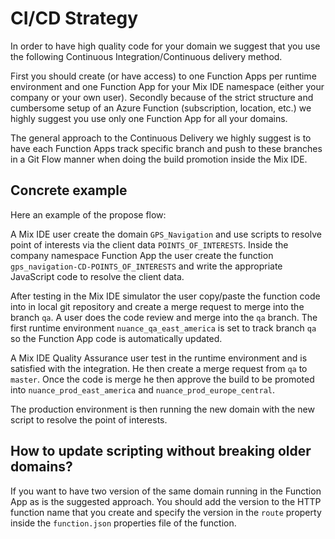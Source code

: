 # CI/CD Strategy

In order to have high quality code for your domain we suggest that you use the following Continuous Integration/Continuous delivery method.

First you should create (or have access) to one Function Apps per runtime environment and one Function App for your Mix IDE namespace (either your company or your own user).
Secondly because of the strict structure and cumbersome setup of an Azure Function (subscription, location, etc.) we highly suggest you use only one Function App for all your domains.

The general approach to the Continuous Delivery we highly suggest is to have each Function Apps track specific branch and push to these branches in a Git Flow manner when doing the build promotion inside the Mix IDE.

## Concrete example
Here an example of the propose flow:

A Mix IDE user create the domain `GPS_Navigation` and use scripts to resolve point of interests via the client data `POINTS_OF_INTERESTS`.
Inside the company namespace Function App the user create the function `gps_navigation-CD-POINTS_OF_INTERESTS` and write the appropriate JavaScript code to resolve the client data.

After testing in the Mix IDE simulator the user copy/paste the function code into in local git repository and create a merge request to merge into the branch `qa`.
A user does the code review and merge into the `qa` branch. The first runtime environment `nuance_qa_east_america` is set to track branch `qa` so the Function App code is automatically updated.

A Mix IDE Quality Assurance user test in the runtime environment and is satisfied with the integration. He then create a merge request from `qa` to `master`. Once the code is merge he then approve the build to be promoted into `nuance_prod_east_america` and `nuance_prod_europe_central`.

The production environment is then running the new domain with the new script to resolve the point of interests.

## How to update scripting without breaking older domains?

If you want to have two version of the same domain running in the Function App as is the suggested approach.
You should add the version to the HTTP function name that you create and specify the version in the `route` property inside the `function.json` properties file of the function.

```



